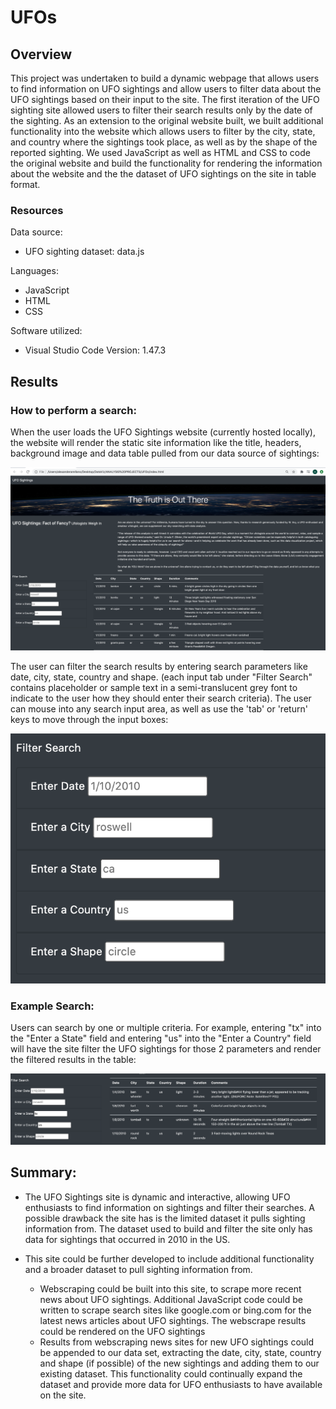 # UFOs

## Overview
This project was undertaken to build a dynamic webpage that allows users to find information on UFO sightings and allow users to filter data about the UFO sightings based on their input to the site. The first iteration of the UFO sighting site allowed users to filter their search results only by the date of the sighting.  As an extension to the original website built, we built additional functionality into the website which allows users to filter by the city, state, and country where the sightings took place, as well as by the shape of the reported sighting. We used JavaScript as well as HTML and CSS to code the original website and build the functionality for rendering the information about the website and the the dataset of UFO sightings on the site in table format. 

### Resources

Data source:
* UFO sighting dataset: data.js

Languages:
* JavaScript
* HTML
* CSS


Software utilized:
* Visual Studio Code Version: 1.47.3




## Results

### How to perform a search:
When the user loads the UFO Sightings website (currently hosted locally), the website will render the static site information like the title, headers, background image and data table pulled from our data source of sightings:

![UFO_sightings](./addl_resources/UFO_sightings.png)


The user can filter the search results by entering search parameters like date, city, state, country and shape. (each input tab under "Filter Search" contains placeholder or sample text in a semi-translucent grey font to indicate to the user how they should enter their search criteria). The user can mouse into any search input area, as well as use the 'tab' or 'return' keys to move through the input boxes:

![filter_your_search](./addl_resources/filter_your_search.png)

### Example Search:
Users can search by one or multiple criteria. For example, entering "tx" into the "Enter a State" field and entering "us" into the "Enter a Country" field will have the site filter the UFO sightings for those 2 parameters and render the filtered results in the table:

![sample_filter_results](./addl_resources/sample_filter_results.png)


## Summary:
* The UFO Sightings site is dynamic and interactive, allowing UFO enthusiasts to find information on sightings and filter their searches. A possible drawback the site has is the limited dataset it pulls sighting information from. The dataset used to build and filter the site only has data for sightings that occurred in 2010 in the US. 

* This site could be further developed to include additional functionality and a broader dataset to pull sighting information from.
    * Webscraping could be built into this site, to scrape more recent news about UFO sightings. Additional JavaScript code could be written to scrape search sites like google.com or bing.com for the latest news articles about UFO sightings. The webscrape results could be rendered on the UFO sightings
    * Results from webscraping news sites for new UFO sightings could be appended to our data set, extracting the date, city, state, country and shape (if possible) of the new sightings and adding them to our existing dataset.  This functionality could continually expand the dataset and provide more data for UFO enthusiasts to have available on the site.
